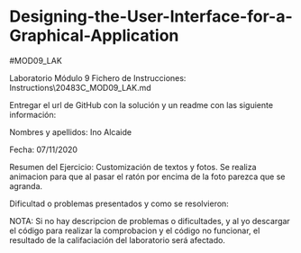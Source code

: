 # Designing-the-User-Interface-for-a-Graphical-Application
#MOD09_LAK


Laboratorio Módulo 9
Fichero de Instrucciones: Instructions\20483C_MOD09_LAK.md

Entregar el url de GitHub con la solución y un readme con las siguiente información:

Nombres y apellidos: Ino Alcaide

Fecha: 07/11/2020

Resumen del Ejercicio: Customización de textos y fotos. Se realiza animacion para que al pasar el ratón por encima de la foto parezca que se agranda.

Dificultad o problemas presentados y como se resolvieron:

NOTA: Si no hay descripcion de problemas o dificultades, y al yo descargar el código para realizar la comprobacion y el código no funcionar, el resultado de la califaciación del laboratorio será afectado.
